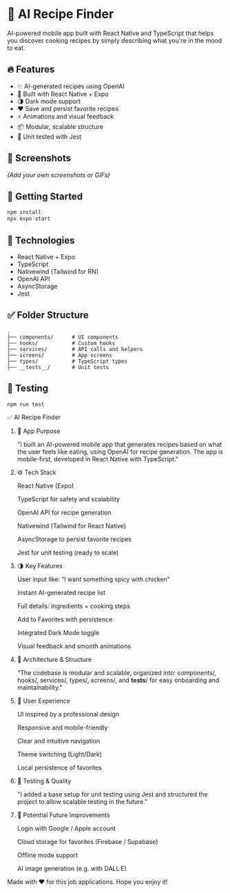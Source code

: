 # 🍳 AI Recipe Finder

AI-powered mobile app built with React Native and TypeScript that helps you discover cooking recipes by simply describing what you're in the mood to eat.

## 🔥 Features

- ✨ AI-generated recipes using OpenAI
- 📱 Built with React Native + Expo
- 🌗 Dark mode support
- ❤️ Save and persist favorite recipes
- ⚡ Animations and visual feedback
- 📦 Modular, scalable structure
- 🧪 Unit tested with Jest

## 📸 Screenshots

*(Add your own screenshots or GIFs)*

## 🚀 Getting Started

```bash
npm install
npx expo start
```

## 🧠 Technologies

- React Native + Expo
- TypeScript
- Nativewind (Tailwind for RN)
- OpenAI API
- AsyncStorage
- Jest

## ✅ Folder Structure

```
.
├── components/      # UI components
├── hooks/           # Custom hooks
├── services/        # API calls and helpers
├── screens/         # App screens
├── types/           # TypeScript types
├── __tests__/       # Unit tests
```

## 🧪 Testing

```bash
npm run test
```



✅ AI Recipe Finder
1. 🧠 App Purpose

    "I built an AI-powered mobile app that generates recipes based on what the user feels like eating, using OpenAI for recipe generation. The app is mobile-first, developed in React Native with TypeScript."

2. ⚙️ Tech Stack

    React Native (Expo)

    TypeScript for safety and scalability

    OpenAI API for recipe generation

    Nativewind (Tailwind for React Native)

    AsyncStorage to persist favorite recipes

    Jest for unit testing (ready to scale)

3. 🌗 Key Features

    User input like: “I want something spicy with chicken”

    Instant AI-generated recipe list

    Full details: ingredients + cooking steps

    Add to Favorites with persistence

    Integrated Dark Mode toggle

    Visual feedback and smooth animations

4. 🧱 Architecture & Structure

    "The codebase is modular and scalable, organized into: components/, hooks/, services/, types/, screens/, and __tests__/ for easy onboarding and maintainability."

5. 🚀 User Experience

    UI inspired by a professional design

    Responsive and mobile-friendly

    Clear and intuitive navigation

    Theme switching (Light/Dark)

    Local persistence of favorites

6. 🧪 Testing & Quality

    "I added a base setup for unit testing using Jest and structured the project to allow scalable testing in the future."

7. 🧭 Potential Future Improvements

    Login with Google / Apple account

    Cloud storage for favorites (Firebase / Supabase)

    Offline mode support

    AI image generation (e.g. with DALL·E)

Made with ❤️ for this job applications. Hope you enjoy it!